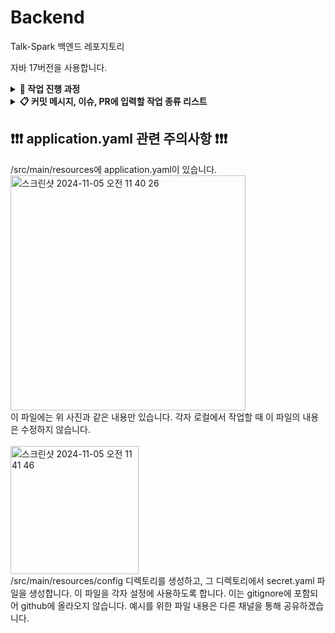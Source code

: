 # Backend
Talk-Spark 백엔드 레포지토리

자바 17버전을 사용합니다.

<details>
  <summary> <b> 🏃 작업 진행 과정 </b> </summary>
  <img width="389" alt="1" src="https://github.com/user-attachments/assets/86c1bb8c-00fa-4989-9712-5e111842833b"> <br>
  Issues 탭으로 이동해, New 버튼을 누르고 '이슈 생성 기본 템플릿' 으로 이슈 작성을 시작합니다.
  
  <img width="959" alt="2" src="https://github.com/user-attachments/assets/f1ce009e-ffc7-4440-91af-b615118865c0"> <br>
  템플릿에 맞춰 Issue를 작성합니다. 이번에 작업할 내용을 간략하게 설명합니다.

  <img width="333" alt="3" src="https://github.com/user-attachments/assets/16740f02-9532-4200-b138-34a70631d28f"> <br>
  작성 시, 우측에 보이는 Assignee에는 본인을 할당하고, Labels에 적절한 Label들을 할당합니다.

  <img width="376" alt="4" src="https://github.com/user-attachments/assets/e47af4c5-bdee-40ea-ac95-de00478383d5"> <br>
  이슈 작성 후, 해당 이슈에 대한 작업을 진행할 브랜치를 생성해야 합니다. 우측에 보이는 Create a branch를 클릭합니다.

  <img width="476" alt="5" src="https://github.com/user-attachments/assets/a0252f03-3890-46a8-9144-9682f6096899"> <br>
  branch source가 develop인 것을 확인하고, 위 사진과 같은 형식의 branch name을 설정해 checkout locally 해줍니다.

  <img width="468" alt="6" src="https://github.com/user-attachments/assets/06dea34e-e13f-445d-83d1-23c494ddf3b1">
  <img width="819" alt="7" src="https://github.com/user-attachments/assets/f1bc2a8c-dd4c-4e14-b9bf-732958582f79">
  <br>
  본인 컴퓨터에 클론받은 talkspark 프로젝트에서 다음 명령어를 실행해 본인 브랜치로 이동합니다.

  <br>

  <img width="381" alt="8" src="https://github.com/user-attachments/assets/8f6c6da3-64e4-4e6c-9e5a-83cb32a96267">
  <img width="1387" alt="9" src="https://github.com/user-attachments/assets/b8bf087e-0838-48cf-ba46-140d0edf6bb8">
  <br>
  이동한 브랜치에서 작업합니다. 커밋 메시지 규칙을 지키며, 커밋을 쌓습니다. 커밋 메시지에는 이슈 번호도 표기합니다.

  <img width="920" alt="10" src="https://github.com/user-attachments/assets/fa95dba1-ec8d-4e50-b2c4-33d2209b84ad"> <br>
  해당 이슈를 위한 작업이 끝나면, 그 브랜치에서 develop으로 PR을 작성합니다. 템플릿을 활용해 작성합니다.

  <img width="344" alt="11" src="https://github.com/user-attachments/assets/eb810b37-371c-42c5-926c-624d453b3808"> <br>
  작성 시, 우측의 Reviewers에 백엔드 인원들을 할당하고, Assignees에 본인을 할당합니다. 이후 Labels에 적절한 Label들을 할당합니다.

  <img width="1404" alt="12" src="https://github.com/user-attachments/assets/72a564d5-9db9-4488-891d-4b95d6d64fca"> <br>
  작성된 PR은 한 명 이상의 Approve 리뷰가 있어야 병합될 수 있습니다. 리뷰하시는 분은 Files changed 탭에서 코드를 읽어보시고, 병합해도 될 것 같다면 Approve에 체크하시고 리뷰를 남겨주시면 됩니다.

  <br>

  본인의 브랜치가 develop에 병합되었다면, 본인 브랜치는 삭제해주시면 됩니다.
</details>

<details>
  <summary> <b> 📋 커밋 메시지, 이슈, PR에 입력할 작업 종류 리스트 </b> </summary>
  
  <img width="523" alt="스크린샷 2024-11-05 오전 11 29 26" src="https://github.com/user-attachments/assets/3e953fad-85eb-4791-96c2-9ebc73a2a7f0"> <br>

  커밋 메시지에는 이슈번호를 #과 함께 입력해줍니다.
</details>

## ❗️❗️❗️ application.yaml 관련 주의사항 ❗️❗️❗️
/src/main/resources에 application.yaml이 있습니다. <br>
<img width="376" alt="스크린샷 2024-11-05 오전 11 40 26" src="https://github.com/user-attachments/assets/19fc0c8f-4a08-4b36-9621-126418f2c20a"> <br>
이 파일에는 위 사진과 같은 내용만 있습니다. 각자 로컬에서 작업할 때 이 파일의 내용은 수정하지 않습니다. <br> <br>
<img width="205" alt="스크린샷 2024-11-05 오전 11 41 46" src="https://github.com/user-attachments/assets/edccd8ea-0136-4b2c-ae17-2209c5583623"> <br>
/src/main/resources/config 디렉토리를 생성하고, 그 디렉토리에서 secret.yaml 파일을 생성합니다. 이 파일을 각자 설정에 사용하도록 합니다. 이는 gitignore에 포함되어 github에 올라오지 않습니다. 예시를 위한 파일 내용은 다른 채널을 통해 공유하겠습니다.

